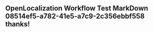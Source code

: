<properties
ms.topic="hero-topic"
ms.test1="hero-topic"
ms.test2="test"/>

## OpenLocalization Workflow Test MarkDown 08514ef5-a782-41e5-a7c9-2c356ebbf558 thanks!
